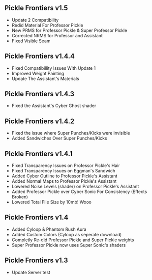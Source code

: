 ## Pickle Frontiers v1.5
- Update 2 Compatibility
- Redid Material For Professor Pickle
- New PRMS for Professor Pickle & Super Professor Pickle
- Corrected NRMS for Professor and Assistant
- Fixed Visible Seam
## Pickle Frontiers v1.4.4
- Fixed Compatibillity Issues With Update 1
- Improved Weight Painting
- Update The Assistant's Materials

## Pickle Frontiers v1.4.3
- Fixed the Assistant's Cyber Ghost shader

## Pickle Frontiers v1.4.2
- Fixed the issue where Super Punches/Kicks were invisible
- Added Sandwiches Over Super Punches/Kicks

## Pickle Frontiers v1.4.1
- Fixed Transparency Issues on Professor Pickle's Hair
- Fixed Transparency Issues on Eggman's Sandwich
- Added Cyber Outline to Professor Pickle's Assistant
- Added Normal Maps to Professor Pickle's Assistant
- Lowered Noise Levels (shader) on Professor Pickle's Assistant
- Added Professor Pickle over Cyber Sonic For Consistency (Effects Broken)
- Lowered Total File Size by 10mb! Wooo

## Pickle Frontiers v1.4
- Added Cyloop & Phantom Rush Aura
- Added Custom Colors (Cyloop as seperate download)
- Completly Re-did Professor Pickle and Super Pickle weights
- Super Professor Pickle now uses Super Sonic's shaders

## Pickle Frontiers v1.3
- Update Server test
